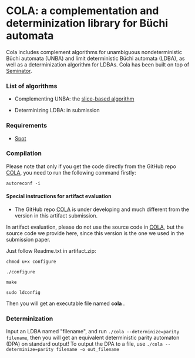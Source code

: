# COLA: a complementation and determinization library for Büchi automata
Cola includes complement algorithms for unambiguous nondeterministic Büchi automata (UNBA) and limit deterministic Büchi automata (LDBA), as well as a determinization algorithm for LDBAs.
Cola has been built on top of [Seminator](https://github.com/mklokocka/seminator).


### List of algorithms
* Complementing UNBA: the [slice-based algorithm](https://arxiv.org/abs/2005.09125v2)

* Determinizing LDBA: in submission

### Requirements
* [Spot](https://spot.lrde.epita.fr/)

### Compilation
Please note that only if you get the code directly from the GitHub repo [COLA](https://github.com/fengwz17/COLA), 
you need to run the following command firstly:
```
autoreconf -i
```

#### Special instructions for artifact evaluation
* The GitHub repo [COLA](https://github.com/fengwz17/COLA) is under developing and much different from the version in this artifact submission.

In artifact evaluation, please do not use the source code in [COLA](https://github.com/fengwz17/COLA), but the source code we provide here, since this version is the one we used in the submission paper.

Just follow Readme.txt in artifact.zip:
```
chmod u+x configure
```
```
./configure
```
```
make
```
```
sudo ldconfig
```
Then you will get an executable file named **cola** .

### Determinization
Input an LDBA named "filename", and run ```./cola --determinize=parity filename```, then you will get an equivalent deterministic parity automaton (DPA) on standard output!
To output the DPA to a file, use ```./cola --determinize=parity filename -o out_filename```
